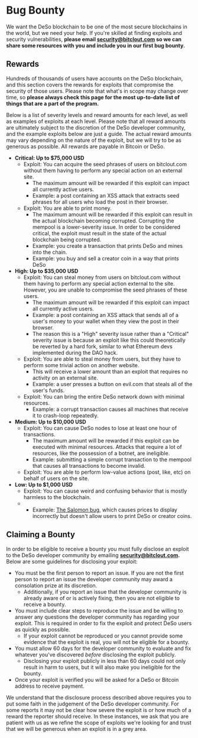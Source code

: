 # Bug Bounty

We want the DeSo blockchain to be one of the most secure blockchains in the world, but we need your help. If you're skilled at finding exploits and security vulnerabilities, **please email security@bitclout.com so we can share some resources with you and include you in our first bug bounty.**‌

## Rewards <a id="rewards"></a>

Hundreds of thousands of users have accounts on the DeSo blockchain, and this section covers the rewards for exploits that compromise the security of those users. Please note that what's in scope may change over time, so **please always check this page for the most up-to-date list of things that are a part of the program.**‌

Below is a list of severity levels and reward amounts for each level, as well as examples of exploits at each level. Please note that all reward amounts are ultimately subject to the discretion of the DeSo developer community, and the example exploits below are just a guide. The actual reward amounts may vary depending on the nature of the exploit, but we will try to be as generous as possible. All rewards are payable in Bitcoin or DeSo.‌

* **Critical: Up to $75,000 USD**
  * Exploit: You can acquire the seed phrases of users on bitclout.com without them having to perform any special action on an external site.
    * The maximum amount will be rewarded if this exploit can impact all currently active users.
    * Example: a post containing an XSS attack that extracts seed phrases for all users who load the post in their browser.
  * Exploit: You are able to print money.
    * The maximum amount will be rewarded if this exploit can result in the actual blockchain becoming corrupted. Corrupting the mempool is a lower-severity issue. In order to be considered critical, the exploit must result in the state of the actual blockchain being corrupted.
    * Example: you create a transaction that prints DeSo and mines into the chain.
    * Example: you buy and sell a creator coin in a way that prints DeSo
* **High: Up to $35,000 USD**
  * Exploit: You can steal money from users on bitclout.com without them having to perform any special action external to the site. However, you are unable to compromise the seed phrases of these users.
    * The maximum amount will be rewarded if this exploit can impact all currently active users.
    * Example: a post containing an XSS attack that sends all of a user's money to your wallet when they view the post in their browser.
    * The reason this is a "High" severity issue rather than a "Critical" severity issue is because an exploit like this could theoretically be reverted by a hard fork, similar to what Ethereum devs implemented during the DAO hack.
  * Exploit: You are able to steal money from users, but they have to perform some trivial action on another website.
    * This will receive a lower amount than an exploit that requires no activity on an external site.
    * Example: a user presses a button on evil.com that steals all of the user's funds.
  * Exploit: You can bring the entire DeSo network down with minimal resources.
    * Example: a corrupt transaction causes all machines that receive it to crash-loop repeatedly.
* **Medium: Up to $10,000 USD**
  * Exploit: You can cause DeSo nodes to lose at least one hour of transactions.
    * The maximum amount will be rewarded if this exploit can be executed with minimal resources. Attacks that require a lot of resources, like the possession of a botnet, are ineligible.
    * Example: submitting a simple corrupt transaction to the mempool that causes all transactions to become invalid.
  * Exploit: You are able to perform low-value actions \(post, like, etc\) on behalf of users on the site.
* **Low: Up to $1,000 USD**
  * Exploit: You can cause weird and confusing behavior that is mostly harmless to the blockchain.
  * * Example: [The Salomon bug](https://bitclout.com/u/salomon), which causes prices to display incorrectly but doesn't allow users to print DeSo or creator coins.

## Claiming a Bounty <a id="claiming-a-bounty"></a>

In order to be eligible to receive a bounty you must fully disclose an exploit to the DeSo developer community by emailing **security@bitclout.com.** Below are some guidelines for disclosing your exploit:‌

* You must be the first person to report an issue. If you are not the first person to report an issue the developer community may award a consolation prize at its discretion.
  * Additionally, if you report an issue that the developer community is already aware of or is actively fixing, then you are not eligible to receive a bounty.
* You must include clear steps to reproduce the issue and be willing to answer any questions the developer community has regarding your exploit. This is required in order to fix the exploit and protect DeSo users as quickly as possible.
  * If your exploit cannot be reproduced or you cannot provide some evidence that the exploit is real, you will not be eligible for a bounty.
* You must allow 60 days for the developer community to evaluate and fix whatever you've discovered _before_ disclosing the exploit publicly.
  * Disclosing your exploit publicly in less than 60 days could not only result in harm to users, but it will also make you ineligible for the bounty.
* Once your exploit is verified you will be asked for a DeSo or Bitcoin address to receive payment.

We understand that the disclosure process described above requires you to put some faith in the judgement of the DeSo developer community. For some reports it may not be clear how severe the exploit is or how much of a reward the reporter should receive. In these instances, we ask that you are patient with us as we refine the scope of exploits we're looking for and trust that we will be generous when an exploit is in a grey area.[  
](https://app.gitbook.com/@bitclout-1/s/diamondhands-drafts/~/drafts/-MZB-mxH8AxjI0n9wGYd/)

